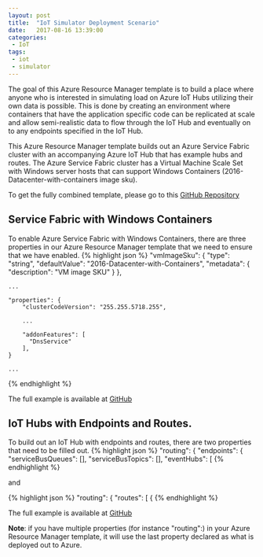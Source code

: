 ```yaml
---
layout: post
title:  "IoT Simulator Deployment Scenario"
date:   2017-08-16 13:39:00
categories:
 - IoT
tags:
 - iot
 - simulator
---
```


The goal of this Azure Resource Manager template is to build a place where anyone who is interested in simulating load on Azure IoT Hubs utilizing their own data is possible. This is done by creating an environment where containers that have the application specific code can be replicated at scale and allow semi-realistic data to flow through the IoT Hub and eventually on to any endpoints specified in the IoT Hub.
&shy;

This Azure Resource Manager template builds out an Azure Service Fabric cluster with an accompanying Azure IoT Hub that has example hubs and routes. The Azure Service Fabric cluster has a Virtual Machine Scale Set with Windows server hosts that can support Windows Containers (2016-Datacenter-with-containers image sku). 

To get the fully combined template, please go to this [GitHub Repository](https://github.com/Azure/azure-quickstart-templates)

## Service Fabric with Windows Containers

To enable Azure Service Fabric with Windows Containers, there are three properties in our Azure Resource Manager template that we need to ensure that we have enabled. 
{% highlight json %}
    "vmImageSku": {
      "type": "string",
      "defaultValue": "2016-Datacenter-with-Containers",
      "metadata": {
        "description": "VM image SKU"
      }
    },

    ...

    "properties": {
        "clusterCodeVersion": "255.255.5718.255",

        ...

        "addonFeatures": [
          "DnsService"
        ],
    }

    ...
{% endhighlight %}

The full example is available at [GitHub](https://github.com/Azure/azure-quickstart-templates)

## IoT Hubs with Endpoints and Routes.

To build out an IoT Hub with endpoints and routes, there are two properties that need to be filled out. 
{% highlight json %}
        "routing": {
          "endpoints": {
            "serviceBusQueues": [],
            "serviceBusTopics": [],
            "eventHubs": [
{% endhighlight %}

and

{% highlight json %}
        "routing": {
          "routes": [
            {
{% endhighlight %}

The full example is available at [GitHub](https://github.com/Azure/azure-quickstart-templates)

**Note**: if you have multiple properties (for instance "routing":) in your Azure Resource Manager template, it will use the last property declared as what is deployed out to Azure.

